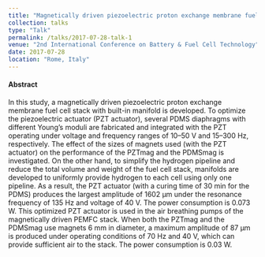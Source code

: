 ```yaml
---
title: "Magnetically driven piezoelectric proton exchange membrane fuel cell stack with built-in manifold"
collection: talks
type: "Talk"
permalink: /talks/2017-07-28-talk-1
venue: "2nd International Conference on Battery & Fuel Cell Technology"
date: 2017-07-28
location: "Rome, Italy"
---
```

#### Abstract
In this study, a magnetically driven piezoelectric proton exchange membrane fuel cell stack with built-in manifold is developed. To optimize the piezoelectric actuator (PZT actuator), several PDMS diaphragms with different Young’s moduli are fabricated and integrated with the PZT operating under voltage and frequency ranges of 10–50 V and 15–300 Hz, respectively. The effect of the sizes of magnets used (with the PZT actuator) on the performance of the PZTmag and the PDMSmag is investigated. On the other hand, to simplify the hydrogen pipeline and reduce the total volume and weight of the fuel cell stack, manifolds are developed to uniformly provide hydrogen to each cell using only one pipeline. As a result, the PZT actuator (with a curing time of 30 min for the PDMS) produces the largest amplitude of 1602 μm under the resonance frequency of 135 Hz and voltage of 40 V. The power consumption is 0.073 W. This optimized PZT actuator is used in the air breathing pumps of the magnetically driven PEMFC stack. When both the PZTmag and the PDMSmag use magnets 6 mm in diameter, a maximum amplitude of 87 μm is produced under operating conditions of 70 Hz and 40 V, which can provide sufficient air to the stack. The power consumption is 0.03 W.
